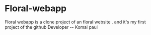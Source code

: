# Floral-webapp
Floral webapp is a clone project of an floral website . and it's my first project of the github 
Developer -- Komal paul
